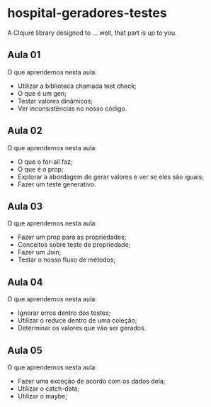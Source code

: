 # hospital-geradores-testes

A Clojure library designed to ... well, that part is up to you.

## Aula 01
O que aprendemos nesta aula:

- Utilizar a biblioteca chamada test check;
- O que é um gen;
- Testar valores dinâmicos;
- Ver inconsistências no nosso código.

## Aula 02

O que aprendemos nesta aula:

- O que o for-all faz;
- O que é o prop;
- Explorar a abordagem de gerar valores e ver se eles são iguais;
- Fazer um teste generativo.

## Aula 03

O que aprendemos nesta aula:

- Fazer um prop para as propriedades;
- Conceitos sobre teste de propriedade;
- Fazer um Join;
- Testar o nosso fluxo de métodos;

## Aula 04

O que aprendemos nesta aula:

- Ignorar erros dentro dos testes;
- Utilizar o reduce dentro de uma coleção;
- Determinar os valores que vão ser gerados.

## Aula 05

O que aprendemos nesta aula:

- Fazer uma exceção de acordo com os dados dela;
- Utilizar o catch-data;
- Utilizar o maybe;
